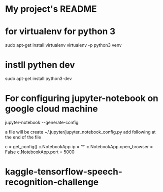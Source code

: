 # My project's README


# for virtualenv for python 3
sudo apt-get install virtualenv
virtualenv -p python3 venv

# instll pythen dev
sudo apt-get install python3-dev


# For configuring jupyter-notebook on google cloud machine

jupyter-notebook --generate-config

a file will be create ~/.jupyter/jupyter_notebook_config.py
add following at the end of the file

c = get_config()
c.NotebookApp.ip = '*'
c.NotebookApp.open_browser = False
c.NotebookApp.port = 5000

# kaggle-tensorflow-speech-recognition-challenge
